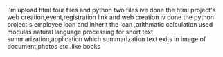 i'm upload html four files and python two files
ive done the html project's web creation,event,registration link and web creation
iv done the python project's employee loan and inherit the loan ,arithmatic calculation used modulas
natural language processing for short text summarization,application which summarization text exits in image of document,photos etc..like books
